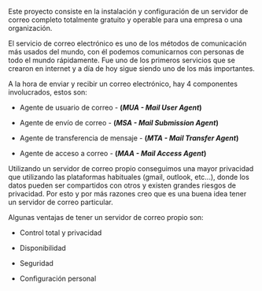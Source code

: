 Este proyecto consiste en la instalación y configuración de un servidor de correo completo totalmente gratuito y operable para una empresa o una organización.

El servicio de correo electrónico es uno de los métodos de comunicación más usados del mundo, con él podemos comunicarnos con personas de todo el mundo rápidamente. Fue uno de los primeros servicios que se crearon en internet y a día de hoy sigue siendo uno de los más importantes.

A la hora de enviar y recibir un correo electrónico, hay 4 componentes involucrados, estos son:

* Agente de usuario de correo - **(_MUA - Mail User Agent_)**

* Agente de envío de correo - **(_MSA - Mail Submission Agent_)**

* Agente de transferencia de mensaje - **(_MTA - Mail Transfer Agent_)**

* Agente de acceso a correo - **(_MAA - Mail Access Agent_)**

Utilizando un servidor de correo propio conseguimos una mayor privacidad que utilizando las plataformas habituales (gmail, outlook, etc...),  donde los datos pueden ser compartidos con otros y existen grandes riesgos de privacidad. Por esto y por más razones creo que es una buena idea tener un servidor de correo particular.

Algunas ventajas de tener un servidor de correo propio son:

* Control total y privacidad

* Disponibilidad

* Seguridad

* Configuración personal
